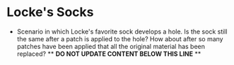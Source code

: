 Locke's Socks
=============

* Scenario in which Locke's favorite sock develops a hole. Is the sock still the same after a patch is applied to the hole? How about after so many patches have been applied that all the original material has been replaced?
** **DO NOT UPDATE CONTENT BELOW THIS LINE** **

